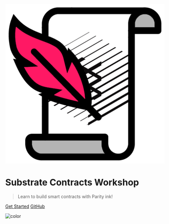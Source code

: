 ![substrate-ink](media/substrate-ink.png ':size=300')

# Substrate Contracts Workshop

> Learn to build smart contracts with Parity ink!

[Get Started](0/introduction.md)
[GitHub](https://github.com/shawntabrizi/substrate-contracts-workshop)

<!-- Overwrite Background Image with black -->
![color](#3a3a3a)